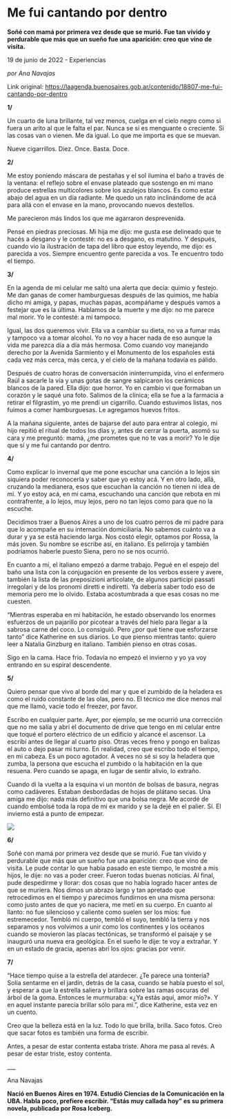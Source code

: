 # Me fui cantando por dentro

**Soñé con mamá por primera vez desde que se murió. Fue tan vívido y perdurable que más que un sueño fue una aparición: creo que vino de visita.**

19 de junio de 2022 - Experiencias

_por Ana Navajas_

Link original: https://laagenda.buenosaires.gob.ar/contenido/18807-me-fui-cantando-por-dentro



**1/**




Un cuarto de luna brillante, tal vez menos, cuelga en el cielo negro como si fuera un arito al que le falta el par. Nunca se si es menguante o creciente. Si las cosas van o vienen. Me da igual. Lo que me importa es que se muevan.




Nueve cigarrillos. Diez. Once. Basta. Doce.




**2/**




Me estoy poniendo máscara de pestañas y el sol ilumina el baño a través de la ventana: el reflejo sobre el envase plateado que sostengo en mi mano produce estrellas multicolores sobre los azulejos blancos. Es como estar abajo del agua en un día radiante. Me quedo un rato inclinándome de acá para allá con el envase en la mano, provocando nuevos destellos.




Me parecieron más lindos los que me agarraron desprevenida.




Pensé en piedras preciosas. Mi hija me dijo: me gusta ese delineado que te hacés a desgano y le contesté: no es a desgano, es matutino. Y después, cuando vio la ilustración de tapa del libro que estoy leyendo, me dijo: es parecida a vos. Siempre encuentro gente parecida a vos. Te encuentro todo el tiempo.




**3/**




En la agenda de mi celular me saltó una alerta que decía: quimio y festejo. Me dan ganas de comer hamburguesas después de las quimios, me había dicho mi amiga, y papas, muchas papas, acompáñame y después vamos a festejar que es la última. Hablamos de la muerte y me dijo: no me parece mal morir. Yo le contesté: a mí tampoco.




Igual, las dos queremos vivir. Ella va a cambiar su dieta, no va a fumar más y tampoco va a tomar alcohol. Yo no voy a hacer nada de eso aunque la vida me parezca día a día más hermosa. Como cuando voy manejando derecho por la Avenida Sarmiento y el Monumento de los españoles está cada vez más cerca, más cerca, y el cielo de la mañana todavía es pálido.




Después de cuatro horas de conversación ininterrumpida, vino el enfermero Raúl a sacarle la vía y unas gotas de sangre salpicaron los cerámicos blancos de la pared. Ella dijo: que horror. Yo en cambio vi que formaban un corazón y le saqué una foto. Salimos de la clínica; ella se fue a la farmacia a retirar el filgrastim, yo me prendí un cigarrillo. Cuando estuvimos listas, nos fuimos a comer hamburguesas. Le agregamos huevos fritos.




A la mañana siguiente, antes de bajarse del auto para entrar al colegio, mi hijo repitió el ritual de todos los días y, antes de cerrar la puerta, asomó su cara y me preguntó: mamá, ¿me prometes que no te vas a morir? Yo le dije que sí y me fui cantando por dentro.




**4/**




Como explicar lo invernal que me pone escuchar una canción a lo lejos sin siquiera poder reconocerla y saber que yo estoy acá. Y en otro lado, allá, cruzando la medianera, esos que escuchan la canción no tienen ni idea de mi. Y yo estoy acá, en mi cama, escuchando una canción que rebota en mi contrafrente, a lo lejos, muy lejos, pero no tan lejos como para que no la escuche.




Decidimos traer a Buenos Aires a uno de los cuatro perros de mi padre para que lo acompañe en su internación domiciliaria. No sabemos cuánto va a durar y ya se está haciendo larga. Nos costó elegir, optamos por Rossa, la más joven. Su nombre se escribe así, en italiano. Es pelirroja y también podríamos haberle puesto Siena, pero no se nos ocurrió.




En cuanto a mí, el italiano empezó a darme trabajo. Pegué en el espejo del baño una lista con la conjugación en presente de los verbos essere y avere, también la lista de las preposizioni articolate, de algunos participi passati irregolari y de los pronomi diretti e indiretti. Ya debería saber todo eso de memoria pero me lo olvido. Estaba acostumbrada a que esas cosas no me cuesten.




“Mientras esperaba en mi habitación, he estado observando los enormes esfuerzos de un pajarillo por picotear a través del hielo para llegar a la sabrosa carne del coco. Lo consiguió. Pero ¿por qué tiene que esforzarse tanto” dice Katherine en sus diarios. Lo que pienso mientras tanto: quiero leer a Natalia Ginzburg en italiano. También pienso en otras cosas.




Sigo en la cama. Hace frío. Todavía no empezó el invierno y yo ya voy entrando en su espiral descendente.




**5/**




Quiero pensar que vivo al borde del mar y que el zumbido de la heladera es como el ruido constante de las olas, pero no. El técnico me dice menos mal que me llamó, vacíe todo el freezer, por favor.




Escribo en cualquier parte. Ayer, por ejemplo, se me ocurrió una corrección que no me salía y abrí el documento de drive que tengo en mi celular entre que toqué el portero eléctrico de un edificio y alcancé el ascensor. La escribí antes de llegar al cuarto piso. Otras veces freno y pongo en balizas el auto o dejo pasar mi turno. En realidad, creo que escribo todo el tiempo, en mi cabeza. Es un poco agotador. A veces no sé si soy la heladera que zumba, la persona que escucha el zumbido o la habitación en la que resuena. Pero cuando se apaga, en lugar de sentir alivio, lo extraño.




Cuando di la vuelta a la esquina vi un montón de bolsas de basura, negras como cadáveres. Estaban desbordadas de hojas de plátano secas. Una amiga me dijo: nada más definitivo que una bolsa negra. Me acordé de cuando embolsé toda la ropa de mi ex marido y se la dejé en el palier. Sí. El invierno está a punto de empezar.




![](https://cdn.feater.me/files/images/286016/34d8edca-77fa-433c-9a24-ad424664e204.JPG)




**6/**




Soñé con mamá por primera vez desde que se murió. Fue tan vívido y perdurable que más que un sueño fue una aparición: creo que vino de visita. Le pude contar lo que había pasado en este tiempo, le mostré a mis hijos, le dije: no vas a poder creer. Fueron todas buenas noticias. Al final, pude despedirme y llorar: dos cosas que no había logrado hacer antes de que se muriera. Nos dimos un abrazo largo y tan apretado que retrocedimos en el tiempo y parecimos fundirnos en una misma persona: como justo antes de que yo naciera, me metí en su cuerpo. En cuanto al llanto: no fue silencioso y caliente como suelen ser los míos: fue estremecedor. Tembló mi cuerpo, tembló el suyo, tembló la tierra y nos separamos y nos volvimos a unir como los continentes y los océanos cuando se movieron las placas tectónicas, se transformó el paisaje y se inauguró una nueva era geológica. En el sueño le dije: te voy a extrañar. Y en un estado de gracia, apenas abrí los ojos: gracias por venir.




**7/**




“Hace tiempo quise a la estrella del atardecer. ¿Te parece una tontería? Solía sentarme en el jardín, detrás de la casa, cuando se había puesto el sol, y esperar a que la estrella saliera y brillara sobre las ramas oscuras del árbol de la goma. Entonces le murmuraba: «¿Ya estás aquí, amor mío?». Y en aquel instante parecía brillar sólo para mí.”, dice Katherine, esta vez en un cuento.




Creo que la belleza está en la luz. Todo lo que brilla, brilla. Saco fotos. Creo que sacar fotos es también una forma de escribir.




Antes, a pesar de estar contenta estaba triste. Ahora me pasa al revés. A pesar de estar triste, estoy contenta.




\_\_\_




Ana Navajas




**Nació en Buenos Aires en 1974. Estudió Ciencias de la Comunicación en la UBA. Habla poco, prefiere escribir. “Estás muy callada hoy” es su primera novela, publicada por Rosa Iceberg.**




